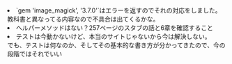 <li>`gem 'image_magick', '3.7.0'`はエラーを返すのでそれの対応をしました。教科書と異なってる内容なので不具合は出てくるかな。</li>
<li>ヘルパーメソッドはない？257ページのスタブの話と6章を確認すること</li>
<li>
  テストは今動かないけど、本当のサイトじゃないから今は解決しない。<br/>
  でも、テストは何なのか、そしてその基本的な書き方が分かってきたので、今の段階ではそれでいい
</li>
